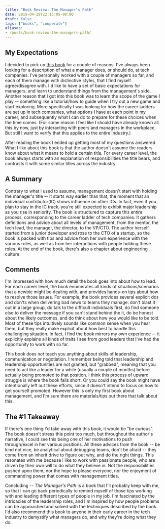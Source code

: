 ```yaml
---
title: "Book Review: The Manager's Path"
date: 2019-04-29T22:15:09-08:00
draft: false
tags: ["books", "cooperate"]
aliases:
- /posts/book-review-the-managers-path/
---
```


## My Expectations

I decided to pick up [this book](https://www.amazon.com/Managers-Path-Leaders-Navigating-Growth/dp/1491973897) for a couple of reasons. I've always been looking for a description of what a manager does, or should do, at tech companies. I've personally worked with a couple of managers so far, and each of them manage with distinctive styles, that I find myself agree/disagree with. I'd like to have a set of basic expectations for managers, and learn to understand things from the management's side. Another reason that I got into this book was to learn the scope of the game I play -- something like a tutorial/how to guide when I try out a new game and start exploring. More specifically I was looking for how the career ladders are set up in tech companies, what options I have at each point in my career, and subsequently what I can do to prepare for these choices when the time comes. (For some reason I feel like I should have already known all this by now, just by interacting with peers and managers in the workplace. But still I want to verify that this applies to the entire industry.)

After reading the book I ended up getting most of my questions answered. What I like about this book is that the author doesn't assume the readers know about what it means to hold a certain title. For every career level, the book always starts with an explanation of responsibilities the title bears, and contrasts it with some similar titles across the industry.

## A Summary

Contrary to what I used to assume, management doesn't start with holding the manager's title -- it starts way earlier than that, the moment that an individual contributor(IC) shows influence on other ICs. In fact, even if you plan to stay in the IC track, you're still expected to exhibit major leadership as you rise in seniority. The book is structured to capture this entire process, corresponding to the career ladder of tech companies. It gathers definitions and advice about all levels of management, from the mentor, the tech lead, the manager, the director, to the VP/CTO. The author herself started from a junior developer and rose to the CTO of a startup, so the book is packed with tips and advice from her own experience with the various roles, as well as from her interactions with people holding these roles. At the end of the book, there's also a chapter about engineering culture.

## Comments

I'm impressed with how much detail the book goes into about how to lead. For each career level, the book enumerates all kinds of situations/scenarios that a newbie might be dealing with, and provides hands-on tips about how to resolve those issues. For example, the book provides several explicit dos and don'ts when delivering bad news to teams they manage: don't blast it out in a large group, do talk to the difficult individuals first, do find someone else to deliver the message if you can't stand behind the it, do be honest about the likely outcomes, and do think about how you would like to be told. Most of these tips intuitively sounds like common sense when you hear them, but they really make explicit about how best to handle this challenging situation. In fact, I find the book mirrors my own experience -- it explicitly explains all kinds of traits I see from good leaders that I've had the opportunity to work with so far.

This book does *not* teach you anything about skills of leadership, communication or negotiation. I remember being told that leadership and leadership opportunities are not granted, but "grabbed", meaning that you need to act like a leader for a while (usually a couple of months) before actually being promoted to that position. I think this process of upward struggle is where the book falls short. Or you could say the book might have intentionally left out these efforts, since it doesn't intend to focus on how to get yourself promoted. However this is only my first book about management, and I'm sure there are materials/tips out there that talk about this.

## The #1 Takeaway

If there's one thing I'd take away with this book, it would be "be curious". The book doesn't stress this point too much, but throughout the author's narrative, I could see this being one of her motivations to push through/excel in her various positions. All these advices from the book -- be kind not nice, be analytical about debugging teams, don't be afraid -- they come from an inherit drive to figure out why, and do the right things. This resonates with me because I like to work with passionate people, who are driven by their own will to do what they believe in. Not the responsibilities pushed upon them, nor the hope to please everyone, nor the enjoyment of commanding power that comes with management titles.

Concluding -- *The Manager's Path* is a book that I'll probably keep with me, so that I can go back periodically to remind myself of those tips working with and leading different types of people in my job. I'm fascinated by the intricacies of the leadership roles, and I'm inspired by how people problems can be approached and solved with the techniques described by the book. I'd also recommend this book to anyone in their early career in the tech industry to demystify what managers do, and why they're doing what they do.